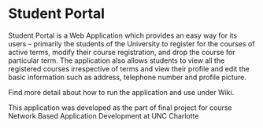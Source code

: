 # Student Portal
Student Portal is a Web Application which provides an easy way for its users – primarily the students of the University 
to register for the courses of active terms, modify their course registration, and drop the course for particular term. 
The application also allows students to view all the registered courses irrespective of terms and
view their profile and edit the basic information such as address, telephone number and profile picture.


Find more detail about how to run the application and use under Wiki.

This application was developed as the part of final project for course Network Based Application Development at UNC Charlotte
